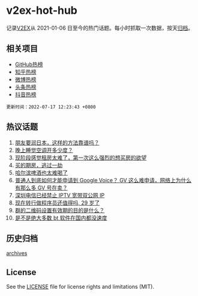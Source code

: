 # v2ex-hot-hub

 记录[V2EX](https://www.v2ex.com/)从 2021-01-06 日至今的热门话题。每小时抓取一次数据，按天[归档](archives)。
 
 ## 相关项目

- [GitHub热榜](https://github.com/snaildev/github-hot-hub)
- [知乎热榜](https://github.com/snaildev/zhihu-hot-hub)
- [微博热榜](https://github.com/snaildev/weibo-hot-hub)
- [头条热榜](https://github.com/snaildev/toutiao-hot-hub)
- [抖音热榜](https://github.com/snaildev/douyin-hot-hub)


 `更新时间：2022-07-17 12:23:43 +0800`

## 热议话题

1. [朋友要润日本，这样的方法靠谱吗？](https://www.v2ex.com/t/866725)
1. [晚上睡觉空调开多少度？](https://www.v2ex.com/t/866631)
1. [现阶段感觉租房太难了，第一次这么强烈的想买房的欲望](https://www.v2ex.com/t/866648)
1. [买的期房，逃过一劫](https://www.v2ex.com/t/866663)
1. [哈尔滨啤酒也太难喝了](https://www.v2ex.com/t/866683)
1. [普通人到底如何才能申请到 Google Voice？ GV 这么难申请，网络上为什么有那么多 GV 号在卖？](https://www.v2ex.com/t/866625)
1. [深圳电信已经禁止 IPTV 宽带双公网 IP](https://www.v2ex.com/t/866620)
1. [现在转行做程序员还值得吗, 29 岁了](https://www.v2ex.com/t/866705)
1. [群的二维码设置有效期的目的是什么？](https://www.v2ex.com/t/866644)
1. [是不是绝大多数 bt 软件在国内都没速度](https://www.v2ex.com/t/866662)

## 历史归档

[archives](archives)

## License

See the [LICENSE](LICENSE) file for license rights and limitations (MIT).
